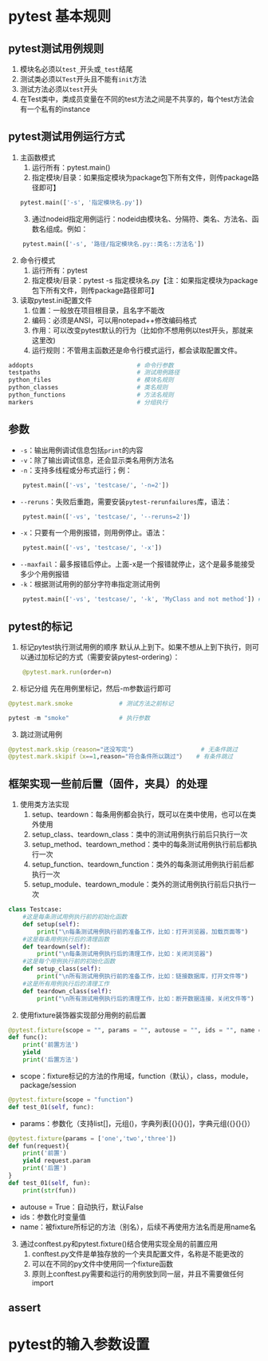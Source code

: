 # pytest 基本规则

## pytest测试用例规则

1. 模块名必须以`test_`开头或`_test`结尾
2. 测试类必须以`Test`开头且不能有`init`方法
3. 测试方法必须以`test`开头
4. 在Test类中，类成员变量在不同的test方法之间是不共享的，每个test方法会有一个私有的instance
## pytest测试用例运行方式
1. 主函数模式
   1) 运行所有：pytest.main()
   2) 指定模块/目录：如果指定模块为package包下所有文件，则传package路径即可】
   ```python
   pytest.main(['-s', '指定模块名.py'])
	```
   3) 通过nodeid指定用例运行：nodeid由模块名、分隔符、类名、方法名、函数名组成。例如：
```python
	pytest.main(['-s', '路径/指定模块名.py::类名::方法名'])
```
2. 命令行模式
    1) 运行所有：pytest
    2) 指定模块/目录：pytest -s 指定模块名.py【注：如果指定模块为package包下所有文件，则传package路径即可】
3. 读取pytest.ini配置文件
	1) 位置：一般放在项目根目录，且名字不能改
	2) 编码：必须是ANSI，可以用notepad++修改编码格式
	3) 作用：可以改变pytest默认的行为（比如你不想用例以test开头，那就来这里改)
	4) 运行规则：不管用主函数还是命令行模式运行，都会读取配置文件。
```python
addopts                             # 命令行参数
testpaths                           # 测试用例路径
python_files                        # 模块名规则
python_classes                      # 类名规则
python_functions                    # 方法名规则
markers                             # 分组执行
```

## 参数
- `-s`：输出用例调试信息包括`print`的内容
- `-v`：除了输出调试信息，还会显示类名用例方法名
- `-n`：支持多线程或分布式运行；例：
```python
	pytest.main(['-vs', 'testcase/', '-n=2'])
```
- `--reruns`：失败后重跑，需要安装`pytest-rerunfailures`库，语法：
```python
	pytest.main(['-vs', 'testcase/', '--reruns=2'])
```
- `-x`：只要有一个用例报错，则用例停止。语法：
```python
	pytest.main(['-vs', 'testcase/', '-x'])
```
- `--maxfail`：最多报错后停止。上面-x是一个报错就停止，这个是最多能接受多少个用例报错
- `-k`：根据测试用例的部分字符串指定测试用例
```python
	pytest.main(['-vs', 'testcase/', '-k', 'MyClass and not method']) # 包含MyClass但不包含method的方法
```

## pytest的标记
1. 标记pytest执行测试用例的顺序
	默认从上到下。如果不想从上到下执行，则可以通过加标记的方式（需要安装pytest-ordering）：
```python
	@pytest.mark.run(order=n)
```
2. 标记分组
	先在用例里标记，然后-m参数运行即可
```python
@pytest.mark.smoke             # 测试方法之前标记

pytest -m "smoke"              # 执行参数
```
3. 跳过测试用例
```python
@pytest.mark.skip（reason="还没写完"）                  # 无条件跳过
@pytest.mark.skipif（x==1,reason="符合条件所以跳过"）   # 有条件跳过
```

## 框架实现一些前后置（固件，夹具）的处理
1. 使用类方法实现
	1) setup、teardown：每条用例都会执行，既可以在类中使用，也可以在类外使用
	2) setup_class、teardown_class：类中的测试用例执行前后只执行一次
	3) setup_method、teardown_method：类中的每条测试用例执行前后都执行一次
	4) setup_function、teardown_function：类外的每条测试用例执行前后都执行一次
	5) setup_module、teardown_module：类外的测试用例执行前后只执行一次
```python
class Testcase:
    #这是每条测试用例执行前的初始化函数
    def setup(self):
        print("\n每条测试用例执行前的准备工作，比如：打开浏览器，加载页面等")
    #这是每条用例执行后的清理函数
    def teardown(self):
        print("\n每条测试用例执行后的清理工作，比如：关闭浏览器")
    #这是每个用例执行前的初始化函数
    def setup_class(self):
        print("\n所有测试用例执行前的准备工作，比如：链接数据库，打开文件等")
    #这是所有用例执行后的清理工作
    def teardown_class(self):
        print("\n所有测试用例执行后的清理工作，比如：断开数据连接，关闭文件等")
```

2. 使用fixture装饰器实现部分用例的前后置
```python 
@pytest.fixture(scope = "", params = "", autouse = "", ids = "", name = "")
def func():
	print('前置方法')
	yield
	print('后置方法')
```
- scope：fixture标记的方法的作用域，function（默认），class，module，package/session
```python
@pytest.fixture(scope = "function")
def test_01(self, func):
```
- params：参数化（支持list[]，元组()，字典列表[{}{}{}]，字典元组({}{}{}）
```python
@pytest.fixture(params = ['one','two','three'])
def fun(request){
	print('前置')
	yield request.param
	print('后置')
}
def test_01(self, fun):
	print(str(fun))
```
- autouse = True：自动执行，默认False
- ids：参数化时变量值
- name：被fixture所标记的方法（别名），后续不再使用方法名而是用name名

3. 通过conftest.py和pytest.fixture()结合使用实现全局的前置应用
	1) conftest.py文件是单独存放的一个夹具配置文件，名称是不能更改的
	2) 可以在不同的py文件中使用同一个fixture函数
	3) 原则上conftest.py需要和运行的用例放到同一层，并且不需要做任何import 

## assert


# pytest的输入参数设置
## 




